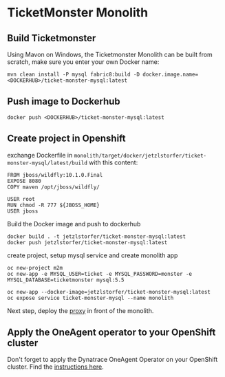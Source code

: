 # TicketMonster Monolith

## Build Ticketmonster

Using Mavon on Windows, the Ticketmonster Monolith can be built from scratch, make sure you enter your own Docker name:
```
mvn clean install -P mysql fabric8:build -D docker.image.name=<DOCKERHUB>/ticket-monster-mysql:latest
```

<!--
## Run Ticketmonster locally

```
TODO
docker run -d -p 
```
-->

## Push image to Dockerhub

```
docker push <DOCKERHUB>/ticket-monster-mysql:latest
```


## Create project in Openshift

exchange Dockerfile in ```monolith/target/docker/jetzlstorfer/ticket-monster-mysql/latest/build``` with this content:
```
FROM jboss/wildfly:10.1.0.Final
EXPOSE 8080
COPY maven /opt/jboss/wildfly/

USER root 
RUN chmod -R 777 ${JBOSS_HOME}
USER jboss
```

Build the Docker image and push to dockerhub
```
docker build . -t jetzlstorfer/ticket-monster-mysql:latest
docker push jetzlstorfer/ticket-monster-mysql:latest
```


create project, setup mysql service and create monolith app

```
oc new-project m2m
oc new-app -e MYSQL_USER=ticket -e MYSQL_PASSWORD=monster -e MYSQL_DATABASE=ticketmonster mysql:5.5 

oc new-app --docker-image=jetzlstorfer/ticket-monster-mysql:latest
oc expose service ticket-monster-mysql --name monolith
```

Next step, deploy the [proxy](../monolith-proxy/) in front of the monolith.

## Apply the OneAgent operator to your OpenShift cluster

Don't forget to apply the Dynatrace OneAgent Operator on your OpenShift cluster.
Find the [instructions here](../dynatrace-oneagent-operator/).

